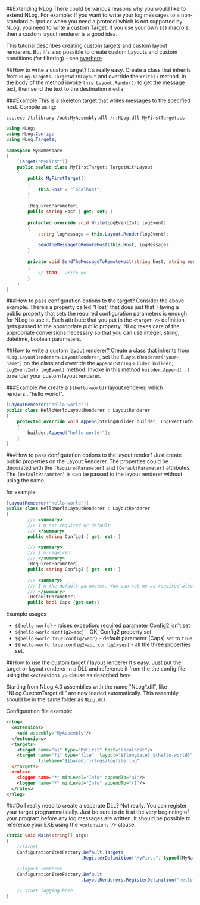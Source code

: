 ##Extending NLog
There could be various reasons why you would like to extend NLog. For example: If you want to write your log messages to a non-standard output or when you need a protocol which is not supported by NLog, you need to write a custom Target. If you use your own `${}` macro's, then a custom layout renderer is a good idea.  

This tutorial describes creating custom targets and custom layout renderers. But it's also possible to create custom Layouts and custom conditions (for filtering) - see [overhere](https://github.com/NLog/NLog/wiki/Conditions#extensibility). 

##How to write a custom target?
It’s really easy. Create a class that inherits from `NLog.Targets.TargetWithLayout` and override the `Write()` method. In the body of the method invoke `this.Layout.Render()` to get the message text, then send the text to the destination media.




###Example
This is a skeleton target that writes messages to the specified host. Compile using:

`csc.exe /t:library /out:MyAssembly.dll /r:NLog.dll MyFirstTarget.cs`
```csharp
using NLog;
using NLog.Config;
using NLog.Targets;
 
namespace MyNamespace 
{ 
    [Target("MyFirst")] 
    public sealed class MyFirstTarget: TargetWithLayout 
    { 
        public MyFirstTarget()
        {
            this.Host = "localhost";
        }
 
        [RequiredParameter] 
        public string Host { get; set; }
 
        protected override void Write(LogEventInfo logEvent) 
        { 
            string logMessage = this.Layout.Render(logEvent); 
 
            SendTheMessageToRemoteHost(this.Host, logMessage); 
        } 
 
        private void SendTheMessageToRemoteHost(string host, string message) 
        { 
            // TODO - write me 
        } 
    } 
}
```

###How to pass configuration options to the target?
Consider the above example. There’s a property called “Host” that does just that. Having a public property that sets the required configuration parameters is enough for NLog to use it. Each attribute that you put in the `<target />` definition gets passed to the appropriate public property. NLog takes care of the appropriate conversions necessary so that you can use integer, string, datetime, boolean parameters.

##How to write a custom layout renderer?
Create a class that inherits from `NLog.LayoutRenderers.LayoutRenderer`, set the `[LayoutRenderer("your-name"]` on the class and override the `Append(StringBuilder builder, LogEventInfo logEvent)` method. 
Invoke in this method `builder.Append(..)` to render your custom layout renderer.

###Example
We create a `${hello-world}` layout renderer, which renders..."hello world!".

```c#
[LayoutRenderer("hello-world")]
public class HelloWorldLayoutRenderer : LayoutRenderer
{
    protected override void Append(StringBuilder builder, LogEventInfo logEvent)
    {
        builder.Append("hello world!");
    }
}


```

###How to pass configuration options to the layout render?
Just create public properties on the Layout Renderer. The properties could be decorated with the `[RequiredParameter]` and `[DefaultParameter]` attributes. The `[DefaultParameter]` is can be passed to the layout renderer without using the name.



for example:

```c#
[LayoutRenderer("hello-world")]
public class HelloWorldLayoutRenderer : LayoutRenderer
{
        /// <summary>
        /// I'm not required or default
        /// </summary>
        public string Config1 { get; set; }

        /// <summary>
        /// I'm required
        /// </summary>
        [RequiredParameter]
        public string Config2 { get; set; }

        /// <summary>
        /// I'm the default parameter. You can set me as required also.
        /// </summary>
        [DefaultParameter]
        public bool Caps {get;set;}

```

Example usages

- `${hello-world}` - raises exception: required parameter Config2 isn't set
- `${hello-world:Config2=abc}` - OK, Config2 property set
- `${hello-world:true:config2=abc}` - default parameter (Caps) set to `true`
- `${hello-world:true:config2=abc:config1=yes}` - all the three properties set.

##How to use the custom target / layout renderer
It’s easy. Just put the target or layout renderer in a DLL and reference it from the the config file using the `<extensions />` clause as described here.

Starting from NLog 4.0 assemblies with the name "NLog*.dll", like “NLog.CustomTarget.dll” are now loaded automatically. This assembly should be in the same folder as `NLog.dll`. 

Configuration file example:
```xml
<nlog> 
  <extensions> 
    <add assembly="MyAssembly"/> 
  </extensions> 
  <targets> 
    <target name="a1" type="MyFirst" host="localhost"/> 
    <target name="f1" type="file"  layout="${longdate} ${hello-world}" 
            fileName="${basedir}/logs/logfile.log" 
  </targets> 
  <rules> 
    <logger name="*" minLevel="Info" appendTo="a1"/> 
    <logger name="*" minLevel="Info" appendTo="f1"/> 
  </rules> 
</nlog>
```


###Do I really need to create a separate DLL?
Not really. You can register your target programmatically. Just be sure to do it at the very beginning of your program before any log messages are written. It should be possible to reference your EXE using the `<extensions />` clause.
```csharp
static void Main(string[] args) 
{ 
    //target
    ConfigurationItemFactory.Default.Targets
                            .RegisterDefinition("MyFirst", typeof(MyNamespace.MyFirstTarget));

    //layout renderer
    ConfigurationItemFactory.Default
                            .LayoutRenderers.RegisterDefinition("hello-world", typeof(MyNamespace.HelloWorldLayoutRenderer ));
 
    // start logging here 
}
```